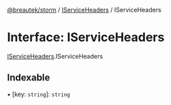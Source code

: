 [@breautek/storm](../README.md) / [IServiceHeaders](../modules/iserviceheaders.md) / IServiceHeaders

# Interface: IServiceHeaders

[IServiceHeaders](../modules/iserviceheaders.md).IServiceHeaders

## Indexable

▪ [key: `string`]: `string`
